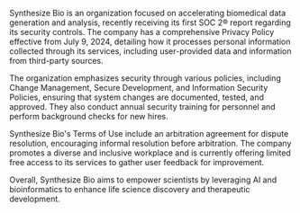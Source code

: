 Synthesize Bio is an organization focused on accelerating biomedical data generation and analysis, recently receiving its first SOC 2® report regarding its security controls. The company has a comprehensive Privacy Policy effective from July 9, 2024, detailing how it processes personal information collected through its services, including user-provided data and information from third-party sources.

The organization emphasizes security through various policies, including Change Management, Secure Development, and Information Security Policies, ensuring that system changes are documented, tested, and approved. They also conduct annual security training for personnel and perform background checks for new hires.

Synthesize Bio's Terms of Use include an arbitration agreement for dispute resolution, encouraging informal resolution before arbitration. The company promotes a diverse and inclusive workplace and is currently offering limited free access to its services to gather user feedback for improvement.

Overall, Synthesize Bio aims to empower scientists by leveraging AI and bioinformatics to enhance life science discovery and therapeutic development.